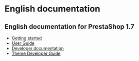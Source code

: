 # English documentation

## English documentation for PrestaShop 1.7

* [Getting started](getting-started-1/)
* [User Guide](user-guide/)
* [Developer documentation](developer-documentation/)
* [Theme Developer Guide](theme-developer-guide-1/)

